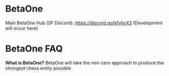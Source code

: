 # BetaOne
Main BetaOne Hub (SF Discord): https://discord.gg/kfyhvX3
(Development will occur here)


# BetaOne FAQ
**What is BetaOne?**
BetaOne will take the non-zero approach to produce the strongest chess entity possible
